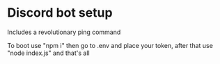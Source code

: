 # Discord bot setup
Includes a revolutionary ping command

To boot use "npm i" then go to .env and place your token, after that use "node index.js" and that's all
